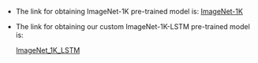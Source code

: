 - The link for obtaining ImageNet-1K pre-trained model is: [ImageNet-1K](https://download.openmmlab.com/mmaction/v1.0/recognition/swin/swin_tiny_patch4_window7_224.pth)

- The link for obtaining our custom ImageNet-1K-LSTM pre-trained model is:

  [ImageNet_1K_LSTM](https://drive.google.com/file/d/17-YpkgIccvEJvR8YAemGuQu0ZG8_VHS9/view?usp=drive_link)
